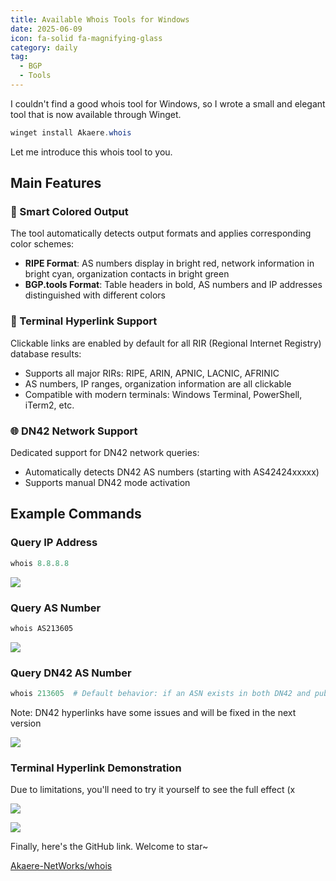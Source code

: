 ```yaml
---
title: Available Whois Tools for Windows
date: 2025-06-09
icon: fa-solid fa-magnifying-glass
category: daily
tag:
  - BGP
  - Tools
---
```


I couldn't find a good whois tool for Windows, so I wrote a small and elegant tool that is now available through Winget.

```powershell
winget install Akaere.whois
```

Let me introduce this whois tool to you.

## Main Features

### 🎨 Smart Colored Output
The tool automatically detects output formats and applies corresponding color schemes:

- **RIPE Format**: AS numbers display in bright red, network information in bright cyan, organization contacts in bright green
- **BGP.tools Format**: Table headers in bold, AS numbers and IP addresses distinguished with different colors

### 🔗 Terminal Hyperlink Support
Clickable links are enabled by default for all RIR (Regional Internet Registry) database results:

- Supports all major RIRs: RIPE, ARIN, APNIC, LACNIC, AFRINIC
- AS numbers, IP ranges, organization information are all clickable
- Compatible with modern terminals: Windows Terminal, PowerShell, iTerm2, etc.

### 🌐 DN42 Network Support
Dedicated support for DN42 network queries:

- Automatically detects DN42 AS numbers (starting with AS42424xxxxx)
- Supports manual DN42 mode activation

## Example Commands

### Query IP Address

```powershell
whois 8.8.8.8
```

![](https://s3.pysio.online/cdn-cgi/image/f=avif,onerror=redirect,slow-connection-quality=50/https://s3.pysio.online/pysioimages/whoisgoogle.png)

### Query AS Number

```powershell
whois AS213605
```

![](https://s3.pysio.online/cdn-cgi/image/f=avif,onerror=redirect,slow-connection-quality=50/https://s3.pysio.online/pysioimages/whoispysio.png)

### Query DN42 AS Number

```powershell
whois 213605  # Default behavior: if an ASN exists in both DN42 and public networks, DN42 uses pure numbers while public networks use AS prefix
```
Note: DN42 hyperlinks have some issues and will be fixed in the next version

![](https://s3.pysio.online/cdn-cgi/image/f=avif,onerror=redirect,slow-connection-quality=50/https://s3.pysio.online/pysioimages/whoisdn42.png)

### Terminal Hyperlink Demonstration

Due to limitations, you'll need to try it yourself to see the full effect (x

![](https://s3.pysio.online/cdn-cgi/image/f=avif,onerror=redirect,slow-connection-quality=50/https://s3.pysio.online/pysioimages/hyperlinkgoogle.png)

![](https://s3.pysio.online/cdn-cgi/image/f=avif,onerror=redirect,slow-connection-quality=50/https://s3.pysio.online/pysioimages/hyperlinkasn.png)

Finally, here's the GitHub link. Welcome to star~ 

[Akaere-NetWorks/whois](https://github.com/Akaere-NetWorks/whois) 
